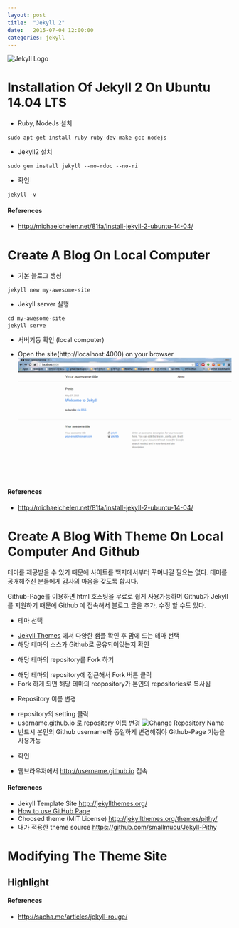 ```yaml
---
layout: post
title:  "Jekyll 2"
date:   2015-07-04 12:00:00
categories: jekyll
---
```

![Jekyll Logo](http://jekyllrb.com/img/logo-2x.png 'Jekyll Logo')

# Installation Of Jekyll 2 On Ubuntu 14.04 LTS
 * Ruby, NodeJs 설치
  ```
  sudo apt-get install ruby ruby-dev make gcc nodejs
  ```

 * Jekyll2 설치
  ```
  sudo gem install jekyll --no-rdoc --no-ri
  ```
 * 확인
  ```
  jekyll -v
  ```

#### References
 * http://michaelchelen.net/81fa/install-jekyll-2-ubuntu-14-04/

# Create A Blog On Local Computer
 * 기본 블로그 생성
  ```
  jekyll new my-awesome-site
  ```
 * Jekyll server 실행
  ```
  cd my-awesome-site
  jekyll serve
  ```
 * 서버기동 확인 (local computer)
  - Open the site(http://localhost:4000) on your browser
  ![JekyllInitialPage](/post_img/JekyllInitialPage.png 'JekyllInitialPage')

#### References
 * http://michaelchelen.net/81fa/install-jekyll-2-ubuntu-14-04/

# Create A Blog With Theme On Local Computer And Github
 테마를 제공받을 수 있기 때문에 사이트를 백지에서부터 꾸며나갈 필요는 없다. 
 테마를 공개해주신 분들에게 감사의 마음을 갖도록 합시다.

 Github-Page를 이용하면 html 호스팅을 무료로 쉽게 사용가능하며
 Github가 Jekyll를 지원하기 때문에 Github 에 접속해서 블로그 글을 추가, 수정 할 수도 있다.
 
 * 테마 선택
  - [Jekyll Themes](http://jekyllthemes.org/) 에서 다양한 샘플 확인 후 맘에 드는 테마 선택
  - 해당 테마의 소스가 Github로 공유되어있는지 확인
 * 해당 테마의 repository를 Fork 하기
  - 해당 테마의 repository에 접근해서 Fork 버튼 클릭
  - Fork 하게 되면 해당 테마의 reopository가 본인의 repositories로 복사됨
 * Repository 이름 변경
  - repository의 setting 클릭
  - username.github.io 로 repository 이름 변경
   ![Change Repository Name](http://ilmol.com/assets/img/blog/2015reponame.png)
  - 반드시 본인의 Github username과 동일하게 변경해줘야 Github-Page 기능을 사용가능
 * 확인
  - 웹브라우저에서 http://username.github.io 접속

#### References
 * Jekyll Template Site http://jekyllthemes.org/
 * [How to use GitHub Page](http://ilmol.com/2015/01/Jekyll,Git%20%EC%9D%84%20%EB%AA%B0%EB%9D%BC%EB%8F%84%20%EB%AC%B4%EB%A3%8C%20Github%20Pages%20%EC%A6%90%EA%B8%B0%EA%B8%B0.html)
 * Choosed theme (MIT License) http://jekyllthemes.org/themes/pithy/
 * 내가 적용한 theme source https://github.com/smallmuou/Jekyll-Pithy

# Modifying The Theme Site

## Highlight

#### References
 * http://sacha.me/articles/jekyll-rouge/